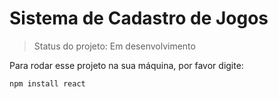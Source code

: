 <h1> Sistema de Cadastro de Jogos</h1>

> Status do projeto: Em desenvolvimento

Para rodar esse projeto na sua máquina, por favor digite:

```
npm install react
```
